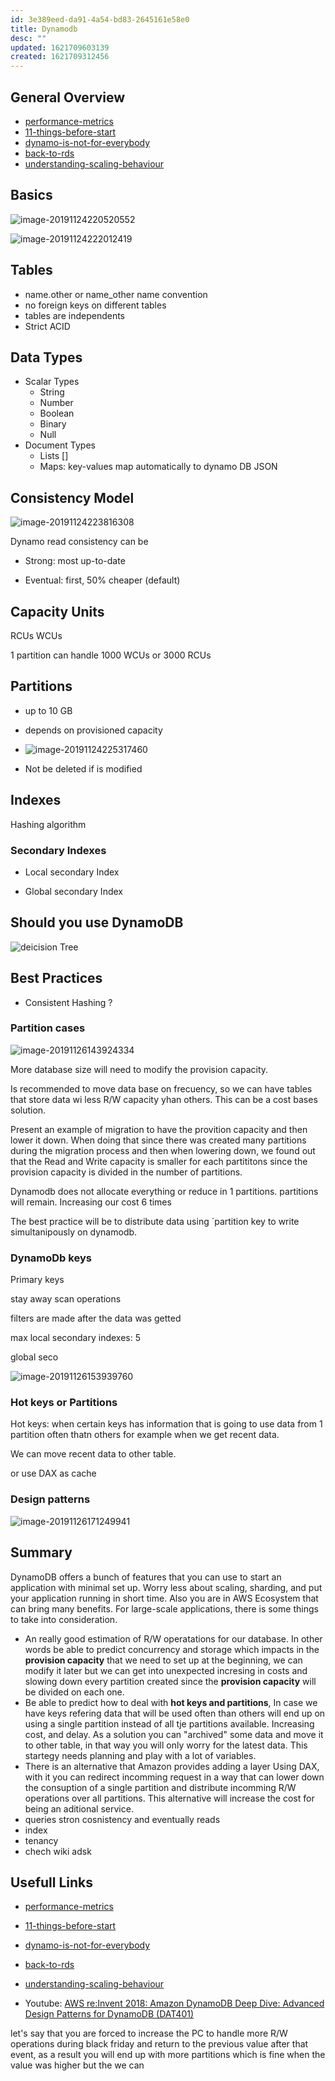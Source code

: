 ```yaml
---
id: 3e389eed-da91-4a54-bd83-2645161e58e0
title: Dynamodb
desc: ""
updated: 1621709603139
created: 1621709312456
---
```


## General Overview

- [performance-metrics](https://www.datadoghq.com/blog/top-dynamodb-performance-metrics/)
- [11-things-before-start](https://blog.yugabyte.com/11-things-you-wish-you-knew-before-starting-with-dynamodb/)
- [dynamo-is-not-for-everybody](https://read.acloud.guru/why-amazon-dynamodb-isnt-for-everyone-and-how-to-decide-when-it-s-for-you-aefc52ea9476?gi=d300d4ccd949)
- [back-to-rds](https://blog.codebarrel.io/why-we-switched-from-dynamodb-back-to-rds-before-we-even-released-3c2ee092120c?gi=b30f9bb06d99)
- [understanding-scaling-behaviour](https://theburningmonk.com/2019/03/understanding-the-scaling-behaviour-of-dynamodb-ondemand-tables/)

## Basics

![image-20191124220520552](./assets/images/image-20191124220520552.png)

![image-20191124222012419](./assets/images/image-20191124222012419.png)

## Tables

- name.other or name_other name convention
- no foreign keys on different tables
- tables are independents
- Strict ACID

## Data Types

- Scalar Types
  - String
  - Number
  - Boolean
  - Binary
  - Null
- Document Types
  - Lists []
  - Maps: key-values map automatically to dynamo DB JSON

## Consistency Model

![image-20191124223816308](./assets/images/image-20191124223816308.png)

Dynamo read consistency can be

- Strong: most up-to-date

- Eventual: first, 50% cheaper (default)

## Capacity Units

RCUs WCUs

1 partition can handle 1000 WCUs or 3000 RCUs

## Partitions

- up to 10 GB

- depends on provisioned capacity

- ![image-20191124225317460](./assets/images/image-20191124225317460.png)

- Not be deleted if is modified

## Indexes

Hashing algorithm

### Secondary Indexes

- Local secondary Index

- Global secondary Index

## Should you use DynamoDB

![deicision Tree](./assets/images/decision-tree.png)

## Best Practices

- Consistent Hashing ?

### Partition cases

![image-20191126143924334](./assets/images/image-20191126143924334.png)

More database size will need to modify the provision capacity.

Is recommended to move data base on frecuency, so we can have tables that store data wi less R/W capacity yhan others. This can be a cost bases solution.

Present an example of migration to have the provition capacity and then lower it down.
When doing that since there was created many partitions during the migration process and then when lowering down, we found out that the Read and Write capacity is smaller for each partititons since the provision capacity is divided in the number of partitions.

Dynamodb does not allocate everything or reduce in 1 partitions. partitions will remain. Increasing our cost 6 times

The best practice will be to distribute data using ´partition key to write simultanipously on dynamodb.

### DynamoDb keys

Primary keys

stay away scan operations

filters are made after the data was getted

max local secondary indexes: 5

global seco

![image-20191126153939760](./assets/images/image-20191126153939760.png)

### Hot keys or Partitions

Hot keys: when certain keys has information that is going to use data from 1 partition often thatn others for example when we get recent data.

We can move recent data to other table.

or use DAX as cache

### Design patterns

![image-20191126171249941](./assets/images/image-20191126171249941.png)

## Summary

DynamoDB offers a bunch of features that you can use to start an application with minimal set up. Worry less about scaling, sharding, and put your application running in short time. Also you are in AWS Ecosystem that can bring many benefits. For large-scale applications, there is some things to take into consideration.

- An really good estimation of R/W operatations for our database. In other words be able to predict concurrency and storage which impacts in the **provision capacity** that we need to set up at the beginning, we can modify it later but we can get into unexpected incresing in costs and slowing down every partition created since the **provision capacity** will be divided on each one.
- Be able to predict how to deal with **hot keys and partitions**, In case we have keys refering data that will be used often than others will end up on using a single partition instead of all tje partitions available. Increasing cost, and delay. As a solution you can "archived" some data and move it to other table, in that way you will only worry for the latest data. This startegy needs planning and play with a lot of variables.
- There is an alternative that Amazon provides adding a layer Using DAX, with it you can redirect incomming request in a way that can lower down the consuption of a single partition and distribute incomming R/W operations over all partitions. This alternative will increase the cost for being an aditional service.
- queries stron cosnistency and eventually reads
- index
- tenancy
- chech wiki adsk

## Usefull Links

- [performance-metrics](https://www.datadoghq.com/blog/top-dynamodb-performance-metrics/)
- [11-things-before-start](https://blog.yugabyte.com/11-things-you-wish-you-knew-before-starting-with-dynamodb/)
- [dynamo-is-not-for-everybody](https://read.acloud.guru/why-amazon-dynamodb-isnt-for-everyone-and-how-to-decide-when-it-s-for-you-aefc52ea9476?gi=d300d4ccd949)
- [back-to-rds](https://blog.codebarrel.io/why-we-switched-from-dynamodb-back-to-rds-before-we-even-released-3c2ee092120c?gi=b30f9bb06d99)
- [understanding-scaling-behaviour](https://theburningmonk.com/2019/03/understanding-the-scaling-behaviour-of-dynamodb-ondemand-tables/)

- Youtube: [AWS re:Invent 2018: Amazon DynamoDB Deep Dive: Advanced Design Patterns for DynamoDB (DAT401)
  ](https://www.youtube.com/watch?v=HaEPXoXVf2k)

let's say that you are forced to increase the PC to handle more R/W operations during black friday and return to the previous value after that event, as a result you will end up with more partitions which is fine when the value was higher but the we can
